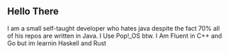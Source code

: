 ##   Hello There

I am a small self-taught developer who hates java despite the fact 70% all of his repos are written  in Java.
I Use Pop!_OS btw.
I Am Fluent in C++ and Go but im learnin Haskell and Rust
